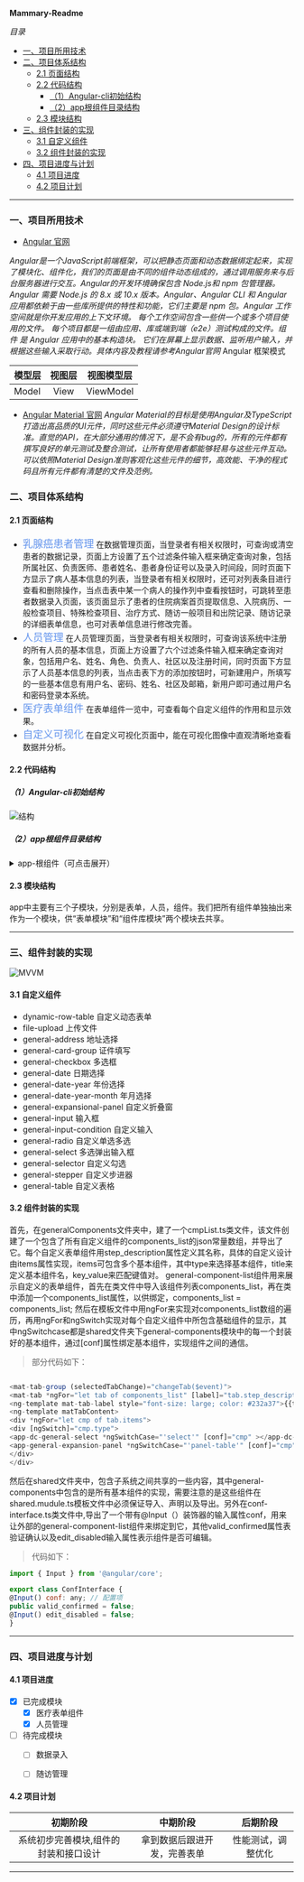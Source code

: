 **Mammary-Readme**

*目录*

<!-- @import "[TOC]" {cmd="toc" depthFrom=1 depthTo=6 orderedList=false} -->

<!-- code_chunk_output -->

* [一、项目所用技术](#一-项目所用技术)
* [二、项目体系结构](#二-项目体系结构)
	* [2.1 页面结构](#21-页面结构)
	* [2.2 代码结构](#22-代码结构)
		* [（1）Angular-cli初始结构](#1angular-cli初始结构)
		* [（2）app根组件目录结构](#2app根组件目录结构)
	* [2.3 模块结构](#23-模块结构)
* [三、组件封装的实现](#三-组件封装的实现)
	* [3.1 自定义组件](#31-自定义组件)
	* [3.2 组件封装的实现](#32-组件封装的实现)
* [四、项目进度与计划](#四-项目进度与计划)
	* [4.1 项目进度](#41-项目进度)
	* [4.2 项目计划](#42-项目计划)

<!-- /code_chunk_output -->

----
### 一、项目所用技术
* [Angular 官网](https://angular.cn)

*Angular是一个JavaScript前端框架，可以把静态页面和动态数据绑定起来，实现了模块化、组件化，我们的页面是由不同的组件动态组成的，通过调用服务来与后台服务器进行交互。Angular的开发环境确保包含 Node.js和 npm 包管理器。Angular 需要 Node.js 的 8.x 或 10.x 版本。Angular、Angular CLI 和 Angular 应用都依赖于由一些库所提供的特性和功能，它们主要是 npm 包。Angular 工作空间就是你开发应用的上下文环境。 每个工作空间包含一些供一个或多个项目使用的文件。 每个项目都是一组由应用、库或端到端（e2e）测试构成的文件。组件 是 Angular 应用中的基本构造块。 它们在屏幕上显示数据、监听用户输入，并根据这些输入采取行动。具体内容及教程请参考Angular官网*
Angular 框架模式

模型层|视图层|视图模型层
---|:--:|:---:
Model|View|ViewModel


* [Angular Material 官网](https://material.angular.io)
*Angular Material的目标是使用Angular及TypeScript打造出高品质的UI元件，同时这些元件必须遵守Material Design的设计标准。直觉的API，在大部分通用的情况下，是不会有bug的，所有的元件都有撰写良好的单元测试及整合测试，让所有使用者都能够轻易与这些元件互动。可以依照Material Design准则客观化这些元件的细节，高效能、干净的程式码且所有元件都有清楚的文件及范例。*

### 二、项目体系结构

#### 2.1 页面结构

* <font color="CornflowerBlue" size=4>乳腺癌患者管理</font>
在数据管理页面，当登录者有相关权限时，可查询或清空患者的数据记录，页面上方设置了五个过滤条件输入框来确定查询对象，包括所属社区、负责医师、患者姓名、患者身份证号以及录入时间段，同时页面下方显示了病人基本信息的列表，当登录者有相关权限时，还可对列表条目进行查看和删除操作，当点击表中某一个病人的操作列中查看按钮时，可跳转至患者数据录入页面，该页面显示了患者的住院病案首页提取信息、入院病历、一般检查项目、特殊检查项目、治疗方式、随访一般项目和出院记录、随访记录的详细表单信息，也可对表单信息进行修改完善。
* <font color="CornflowerBlue" size=4>人员管理</font>
在人员管理页面，当登录者有相关权限时，可查询该系统中注册的所有人员的基本信息，页面上方设置了六个过滤条件输入框来确定查询对象，包括用户名、姓名、角色、负责人、社区以及注册时间，同时页面下方显示了人员基本信息的列表，当点击表下方的添加按钮时，可新建用户，所填写的一些基本信息有用户名、密码、姓名、社区及邮箱，新用户即可通过用户名和密码登录本系统。
* <font color="CornflowerBlue" size=4>医疗表单组件</font>
在表单组件一览中，可查看每个自定义组件的作用和显示效果。
* <font color="CornflowerBlue" size=4>自定义可视化</font>
在自定义可视化页面中，能在可视化图像中直观清晰地查看数据并分析。


#### 2.2 代码结构
##### （1）Angular-cli初始结构
![结构](https://img-blog.csdn.net/20171229104026472?watermark/2/text/aHR0cDovL2Jsb2cuY3Nkbi5uZXQvRWRpc29uXzAz/font/5a6L5L2T/fontsize/400/fill/I0JBQkFCMA==/dissolve/70/gravity/SouthEast "angualr结构")

##### （2）app根组件目录结构
<details>
<summary>app-根组件（可点击展开）</summary>
<details>
<summary>authentication-用户管理</summary>
</details>
<details>
<summary>core-底层服务</summary>
</details>
<details>
<summary>generalcomponents-组件表单</summary>
</details>
<details>
<summary>personal-人员管理</summary>
</details>
<details>
<summary>setting-系统设置</summary>
</details>
<details>
<summary>layout-通用布局</summary>
</details>
<details>
<summary>shared-所有子系统共享</summary>
</details>
<details>
<summary>survey-患者信息管理</summary>
</details>
</details>
</details>


#### 2.3 模块结构

app中主要有三个子模块，分别是表单，人员，组件。我们把所有组件单独抽出来作为一个模块，供“表单模块”和“组件库模块”两个模块去共享。


----

### 三、组件封装的实现

![MVVM](../../../../../home/xujingqin/Picture.png "MVVM")

#### 3.1 自定义组件
* dynamic-row-table 自定义动态表单
* file-upload 上传文件
* general-address 地址选择
* general-card-group 证件填写
* general-checkbox 多选框
* general-date 日期选择
* general-date-year 年份选择
* general-date-year-month 年月选择
* general-expansional-panel 自定义折叠窗
* general-input 输入框
* general-input-condition 自定义输入
* general-radio 自定义单选多选
* general-select 多选弹出输入框
* general-selector 自定义勾选
* general-stepper 自定义步进器
* general-table 自定义表格


#### 3.2 组件封装的实现

首先，在generalComponents文件夹中，建了一个cmpList.ts类文件，该文件创建了一个包含了所有自定义组件的components_list的json常量数组，并导出了它。每个自定义表单组件用step_description属性定义其名称，具体的自定义设计由items属性实现，items可包含多个基本组件，其中type来选择基本组件，title来定义基本组件名，key_value来匹配键值对。
general-component-list组件用来展示自定义的表单组件，首先在类文件中导入该组件列表components_list，再在类中添加一个components_list属性，以供绑定，components_list = components_list; 然后在模板文件中用ngFor来实现对components_list数组的遍历，再用ngFor和ngSwitch实现对每个自定义组件中所包含基础组件的显示，其中ngSwitchcase都是shared文件夹下general-components模块中的每一个封装好的基本组件，通过[conf]属性绑定基本组件，实现组件之间的通信。

>部分代码如下：
``` javascript

<mat-tab-group (selectedTabChange)="changeTab($event)">
<mat-tab *ngFor="let tab of components_list" [label]="tab.step_description">
<ng-template mat-tab-label style="font-size: large; color: #232a37">{{tab.step_description}}</ng-template>
<ng-template matTabContent>
<div *ngFor="let cmp of tab.items">
<div [ngSwitch]="cmp.type">
<app-dc-general-select *ngSwitchCase="'select'" [conf]="cmp" ></app-dc-general-select>
<app-general-expansion-panel *ngSwitchCase="'panel-table'" [conf]="cmp"></app-general-expansion-panel>
</div>
</div>

```
然后在shared文件夹中，包含子系统之间共享的一些内容，其中general-components中包含的是所有基本组件的实现，需要注意的是这些组件在shared.mudule.ts模板文件中必须保证导入、声明以及导出。另外在conf-interface.ts类文件中,导出了一个带有@Input（）装饰器的输入属性conf，用来让外部的general-component-list组件来绑定到它，其他valid_confirmed属性表验证确认以及edit_disabled输入属性表示组件是否可编辑。

>代码如下：
```javascript
import { Input } from '@angular/core';

export class ConfInterface {
@Input() conf: any; // 配置项
public valid_confirmed = false;
@Input() edit_disabled = false;
}
```

----

### 四、项目进度与计划
#### 4.1 项目进度
- [x] 已完成模块
  - [x] 医疗表单组件
  - [x] 人员管理
- [ ] 待完成模块
  - [ ] 数据录入
  - [ ] 随访管理


#### 4.2 项目计划
初期阶段|中期阶段|后期阶段
:--:|:--:|:--:
系统初步完善模块,组件的封装和接口设计|拿到数据后跟进开发，完善表单|性能测试，调整优化
---


